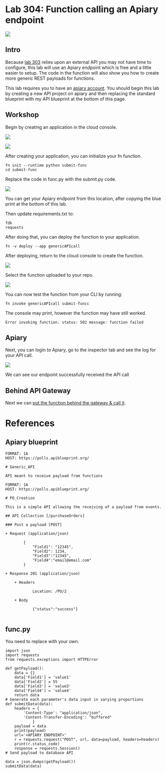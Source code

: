 # Lab 304: Function calling an Apiary endpoint


![](300screenshots/download.jpg) 

## Intro

Because [lab 303](https://github.com/GaryHostt/OCI_DevOps/blob/master/Lab303.md) relies upon an external API you may not have time to configure, this lab will use an Apiary endpoint which is free and a little easier to setup. The code in the function will also show you how to create more generic REST payloads for functions. 

This lab requires you to have an [apiary account](https://apiary.io/). You should begin this lab by creating a new API project on apiary and then replacing the standard blueprint with my API blueprint at the bottom of this page.

## Workshop

Begin by creating an application in the cloud console. 

![](screenshotslab200/100.png) 

![](screenshotslab200/101.png) 

After creating your application, you can initialize your fn function.

```
fn init --runtime python submit-func
cd submit-func
```
Replace the code in func.py with the submit.py code. 

![](screenshotslab200/71.png) 

You can get your Apiary endpoint from this location, after copying the blue print at the bottom of this lab. 

Then update requirements.txt to:
```
fdk
requests
```
After doing that, you can deploy the function to your application.
```
fn -v deploy --app genericAPIcall
```
After deploying, return to the cloud console to create the function. 

![](screenshotslab200/102.png) 

Select the function uploaded to your repo.

![](screenshotslab200/104.png) 

You can now test the function from your CLI by running:

```
fn invoke genericAPIcall submit-funcc
```
The console may print, however the function may have still worked. 

```
Error invoking function. status: 502 message: function failed
```

## Apiary

Next, you can login to Apiary, go to the inspector tab and see the log for your API call.

![](screenshotslab200/105.png) 

We can see our endpoint successfully received the API call

## Behind API Gateway

Next we can [put the function behind the gateway & call it](https://github.com/GaryHostt/OCI_DevOps/blob/master/Lab303.md). 

# References 

## Apiary blueprint

```
FORMAT: 1A
HOST: https://polls.apiblueprint.org/

# Generic_API

API meant to receive payload from functions

FORMAT: 1A
HOST: https://polls.apiblueprint.org/

# PO_Creation

This is a simple API allowing the receiving of a payload from events.

## API Collection [/purchaseOrders]

### Post a payload [POST]

+ Request (application/json)

        {
            "Field1": "12345",
            "Field2": 1234,
            "Field3":"12345",
            "Field4":"email@email.com"
        }

+ Response 201 (application/json)

    + Headers

            Location: /PO/2

    + Body

            {"status":"success"}


```

## func.py 

You need to replace <APIARY ENDPOINT> with your own.
```
import json
import requests
from requests.exceptions import HTTPError

def getPayload():
    data = {}
    data['Field1'] = 'value1'
    data['Field2'] = 55
    data['Field3'] = 'value3'
    data['Field4'] = 'value4'
    return data
# Generate each parameter's data input in varying proportions
def submitData(data):
    headers = {
        'Content-Type': "application/json",
        'Content-Transfer-Encoding': "buffered"
            }
    payload = data
    print(payload)  
    url='<APIARY ENDPOINT>'
    r = requests.request("POST", url, data=payload, headers=headers)
    print(r.status_code)
    response = requests.Session()
# Send payload to database API

data = json.dumps(getPayload())
submitData(data)


```












